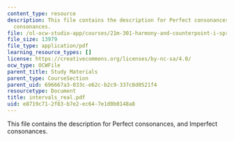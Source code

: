 ```yaml
---
content_type: resource
description: This file contains the description for Perfect consonances, and Imperfect
  consonances.
file: /ol-ocw-studio-app/courses/21m-301-harmony-and-counterpoint-i-spring-2005/e8719c712f83b7e2ec647e1d0b0148a8_intervals_real.pdf
file_size: 13979
file_type: application/pdf
learning_resource_types: []
license: https://creativecommons.org/licenses/by-nc-sa/4.0/
ocw_type: OCWFile
parent_title: Study Materials
parent_type: CourseSection
parent_uid: 696667a3-033c-e62c-b2c9-337c8d0521f4
resourcetype: Document
title: intervals_real.pdf
uid: e8719c71-2f83-b7e2-ec64-7e1d0b0148a8
---
```

This file contains the description for Perfect consonances, and Imperfect consonances.